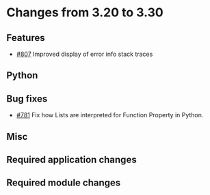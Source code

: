 # Changes from 3.20 to 3.30

## Features

- [#807](https://github.com/openDAQ/openDAQ/pull/807) Improved display of error info stack traces

## Python



## Bug fixes

- [#781](https://github.com/openDAQ/openDAQ/pull/781) Fix how Lists are interpreted for Function Property in Python.

## Misc



## Required application changes



## Required module changes


